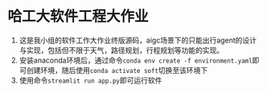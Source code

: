 # 哈工大软件工程大作业
1. 这是我小组的软件工作大作业终版源码，aigc场景下的只能出行agent的设计与实现，包括但不限于天气，路径规划，行程规划等功能的实现。
2. 安装anaconda环境后，通过命令`conda env create -f environment.yaml`即可创建环境，随后使用`conda activate soft`切换至该环境下
3. 使用命令`streamlit run app.py`即可运行软件